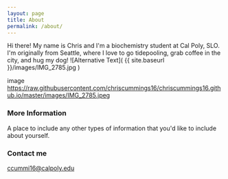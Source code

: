 ```yaml
---
layout: page
title: About
permalink: /about/
---
```


Hi there! My name is Chris and I'm a biochemistry student at Cal Poly, SLO. I'm originally from Seattle, where I love to go tidepooling, grab coffee in the city, and hug my dog!
![Alternative Text]( {{ site.baseurl }}/images/IMG_2785.jpg )


image https://raw.githubusercontent.com/chriscummings16/chriscummings16.github.io/master/images/IMG_2785.jpeg
### More Information

A place to include any other types of information that you'd like to include about yourself.

### Contact me

[ccummi16@calpoly.edu](mailto:ccummi16@calpoly.edu)
